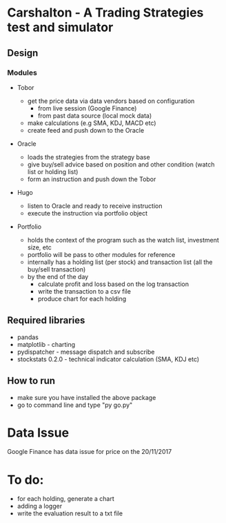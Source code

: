# Carshalton - A Trading Strategies test and simulator


## Design

### Modules

* Tobor
  * get the price data via data vendors based on configuration
    * from live session (Google Finance)
    * from past data source (local mock data)
  * make calculations (e.g SMA, KDJ, MACD etc)
  * create feed and push down to the Oracle

* Oracle
  * loads the strategies from the strategy base
  * give buy/sell advice based on position and other condition (watch list or holding list)
  * form an instruction and push down the Tobor

* Hugo
  * listen to Oracle and ready to receive instruction
  * execute the instruction via portfolio object

* Portfolio
  * holds the context of the program such as the watch list, investment size, etc
  * portfolio will be pass to other modules for reference
  * internally has a holding list (per stock) and transaction list (all the buy/sell transaction)
  * by the end of the day
    * calculate profit and loss based on the log transaction
    * write the transaction to a csv file
    * produce chart for each holding

## Required libraries
* pandas
* matplotlib - charting
* pydispatcher - message dispatch and subscribe
* stockstats 0.2.0 - technical indicator calculation (SMA, KDJ etc)



## How to run
* make sure you have installed the above package
* go to command line and type  "py go.py"



# Data Issue
Google Finance has data issue for price on the 20/11/2017


# To do:
* for each holding, generate a chart 
* adding a logger
* write the evaluation result to a txt file
